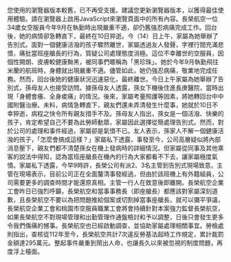 您使用的瀏覽器版本較舊，已不再受支援。建議您更新瀏覽器版本，以獲得最佳使用體驗。請在瀏覽器上啟用JavaScript來瀏覽頁面中的所有內容。長榮航空一位34歲女空服員今年9月在執勤時出現嚴重不適，卻仍舊強忍病痛完成工作。回台後，她的病情卻急轉直下，最終在10日猝逝。今（14）日上午，家屬為她舉辦了告別式。面對一個健康活潑的孩子驟然離世，家屬透過友人發聲，字裡行間充滿悲憤，痛批當班座艙長的行為，質疑公司處理態度消極。這位不幸離世的空服員，因個性開朗、皮膚較健康黝黑，被同事們暱稱為「黑珍珠」。她於今年9月執勤飛往米蘭的航班時，身體就出現嚴重不適。儘管如此，她仍強忍病痛，敬業地完成任務。然而，回台後她的健康狀況迅速惡化，最終離世。今日上午家屬為她舉辦了告別式，孫母友人也接受訪問。據孫母友人透露，孫女下機後住進長庚醫院，當時出現「身體會癢、全身痠痛」的情況。後來，家屬考量照護等因素，將她轉回台中中國附醫治療。未料，病情急轉直下，親友們還未弄清發生什麼事，她就於10日不幸猝逝，病程之快令所有親友措手不及。孫母友人指出，孫女是一個活潑、快樂的孩子，肯定希望自己不要為此勞師動眾，家屬因此選擇從簡處理告別式。然而，對於公司的處理和事件經過，家屬卻是氣憤不已。友人表示，孫家人不解一個健康活潑的孩子，「怎麼會搞成這樣？」家屬私下透露，事發至今，公司高層疑似將內部消息壓下，親友們都不清楚孫女在機上發病時的詳細情況。但家屬從同事及其他乘客的說法中得知，認為當班座艙長在機內的行為大家都看不下去，讓家屬極度氣憤。家屬私下透露，今早9時許，長榮公司有派2、3名主管到告別式現場致意。主管在現場表示，目前公司正在全面釐清事發經過，但由於該班機上有外籍組員，公司需要更多的調查時間才能還原真相。主管一行人在致意後即離開。長榮航空企業工會昨日已強烈呼籲，長榮航空和當事事務長（即座艙長）都應該對家屬深刻道歉，且長榮航空不要以為把問題推給個案或切割掉當事座艙長，就可以彌平爭議，長榮航空企業工會和桃園市空服員職業工會將會持續針對本案強力監督長榮航空，如果長榮航空不對現場管理和出勤管理作通盤檢討和予以調整，日後只會發生更多令我們傷痛的憾事。長榮航空也已經啟動調查，並協助家屬處理相關事宜。勞檢處則指出，查核從112年至今，長榮航空共計7次違反勞基法超時工作規定，累計裁罰金額達295萬元。整起事件嚴重到鬧出人命，也讓長久以來被忽視的制度問題，再度浮上檯面。